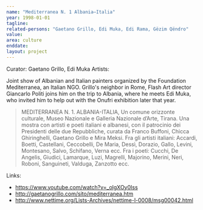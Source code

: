 ```yaml
---
name: "Mediterranea N. 1 Albania–Italia"
year: 1998-01-01
tagline:
related-persons: "Gaetano Grillo, Edi Muka, Edi Rama, Gëzim Qëndro"
value:
area: culture
enddate:
layout: project
---
```

Curator: Gaetano Grillo, Edi Muka
Artists:

Joint show of Albanian and Italian painters organized by the Foundation Mediterranea, an Italian NGO. Grillo's neighbor in Rome, Flash Art director Giancarlo Politi joins him on the trip to Albania, where he meets Edi Muka, who invited him to help out with the Onufri exhibition later that year.

 >MEDITERRANEA N. 1. ALBANIA-ITALIA, Un comune orizzonte culturale, Museo Nazionale e Galleria Nazionale d’Arte, Tirana. Una mostra con artisti e poeti italiani e albanesi, con il patrocinio dei Presidenti delle due Repubbliche, curata da Franco Buffoni, Chicca Ghiringhelli, Gaetano Grillo e Mira Meksi. Fra gli artisti italiani: Accardi, Boetti, Castellani, Ceccobelli, De Maria, Dessì, Dorazio, Gallo, Levini, Montesano, Salvo, Schifano, Verna ecc. Fra i poeti: Cucchi, De Angelis, Giudici, Lamarque, Luzi, Magrelli, Majorino, Merini, Neri, Roboni, Sanguineti, Valduga, Zanzotto ecc.

Links:
* <https://www.youtube.com/watch?v=_olgXOy0Iss>
* <http://gaetanogrillo.com/sito/mediterranea.htm>
* <http://www.nettime.org/Lists-Archives/nettime-l-0008/msg00042.html>
